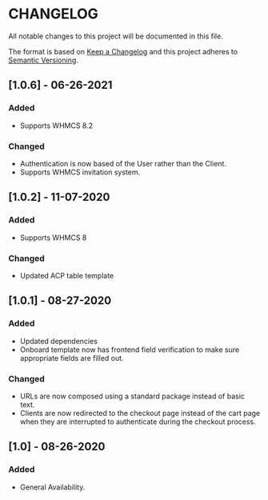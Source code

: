# CHANGELOG
All notable changes to this project will be documented in this file.

The format is based on [Keep a Changelog](http://keepachangelog.com/en/1.0.0/)
and this project adheres to [Semantic Versioning](http://semver.org/spec/v2.0.0.html).

## [1.0.6] - 06-26-2021
### Added
- Supports WHMCS 8.2
### Changed
- Authentication is now based of the User rather than the Client.
- Supports WHMCS invitation system.

## [1.0.2] - 11-07-2020
### Added
- Supports WHMCS 8
### Changed
- Updated ACP table template

## [1.0.1] - 08-27-2020
### Added
- Updated dependencies
- Onboard template now has frontend field verification to make sure appropriate fields are filled out.
### Changed
- URLs are now composed using a standard package instead of basic text.
- Clients are now redirected to the checkout page instead of the cart page when they are interrupted to authenticate during the checkout process.

## [1.0] - 08-26-2020
### Added
- General Availability.
